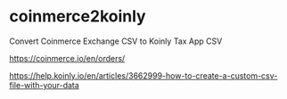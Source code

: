 # coinmerce2koinly
Convert Coinmerce Exchange CSV to Koinly Tax App CSV

https://coinmerce.io/en/orders/

https://help.koinly.io/en/articles/3662999-how-to-create-a-custom-csv-file-with-your-data

